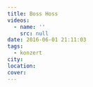 ```yaml
---
title: Boss Hoss
videos:
  - name: ''
    src: null
date: 2016-06-01 21:11:03
tags:
  - konzert
city:
location:
cover:
---
```

